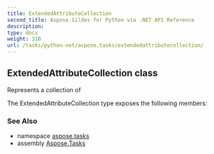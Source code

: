 ```yaml
---
title: ExtendedAttributeCollection
second_title: Aspose.Sildes for Python via .NET API Reference
description: 
type: docs
weight: 310
url: /tasks/python-net/aspose.tasks/extendedattributecollection/
---
```


## ExtendedAttributeCollection class

Represents a collection of

The ExtendedAttributeCollection type exposes the following members:

### See Also

* namespace [aspose.tasks](/tasks/python-net/aspose.tasks/)
* assembly [Aspose.Tasks](/tasks/python-net/)

